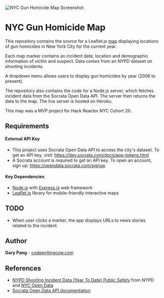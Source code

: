 ![NYC Gun Homicide Map Screenshot](https://github.com/CodeWritingCow/hrnyc20-mvp-map-app/blob/master/screenshot.gif)


# NYC Gun Homicide Map
This repository contains the source for a Leaflet.js [map](https://nyc-gun-homicide-map.herokuapp.com/) displaying locations of gun homicides in New York City for the current year.

Each map marker contains an incident date, location and demographic information of victim and suspect. Data comes from an NYPD dataset on shooting incidents.

A dropdown menu allows users to display gun homicides by year (2006 to present).

The repository also contains the code for a Node.js server, which fetches incident data from the Socrata Open Data API. The server then returns the data to the map. The live server is hosted on Heroku.

This map was a MVP project for Hack Reactor NYC Cohort 20.

## Requirements

#### External API Key

- This project uses Socrata Open Data API to access the city's dataset. To get an API key, visit: https://dev.socrata.com/docs/app-tokens.html
- A Socrata account is required to get an API key. To open an account, sign up: https://opendata.socrata.com/signup

#### Key Dependencies

- [Node.js](https://nodejs.org/en/) with [Express.js](https://expressjs.com/) web framework
- [Leaflet.js](https://leafletjs.com/) library for mobile-friendly interactive maps

## TODO
- When user clicks a marker, the app displays URLs to news stories related to the incident.

## Author
**Gary Pang** - [codewritingcow.com](http://codewritingcow.com)

## References
- [NYPD Shooting Incident Data (Year To Date) Public Safety](https://data.cityofnewyork.us/Public-Safety/NYPD-Shooting-Incident-Data-Year-To-Date-/5ucz-vwe8) from NYPD and [NYC Open Data](https://opendata.cityofnewyork.us/)
- [Socrata Open Data API documentation](https://dev.socrata.com/)
